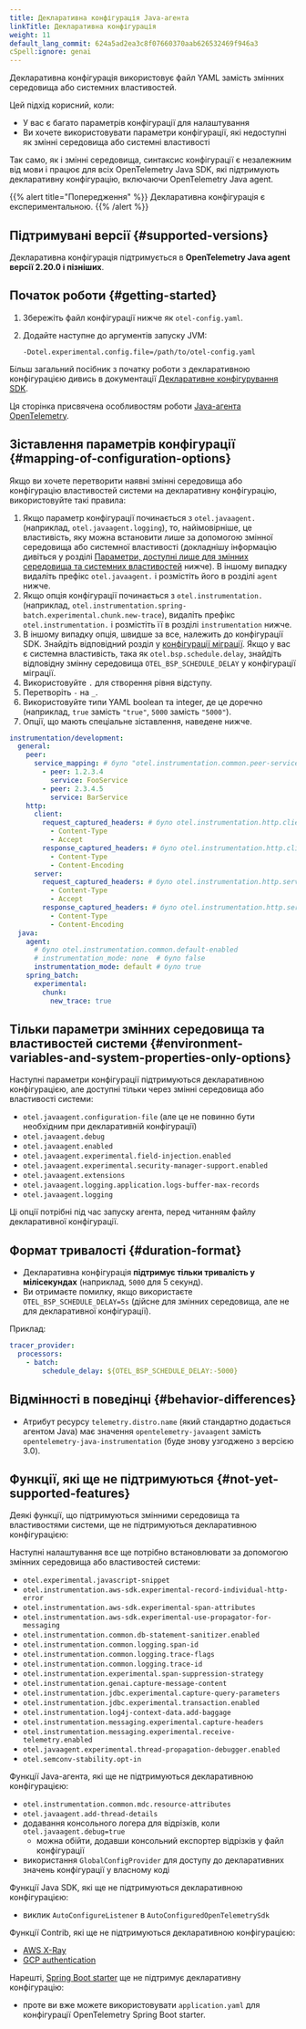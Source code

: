 ```yaml
---
title: Декларативна конфігурація Java-агента
linkTitle: Декларативна конфігурація
weight: 11
default_lang_commit: 624a5ad2ea3c8f07660370aab626532469f946a3
cSpell:ignore: genai
---
```


Декларативна конфігурація використовує файл YAML замість змінних середовища або системних властивостей.

Цей підхід корисний, коли:

- У вас є багато параметрів конфігурації для налаштування
- Ви хочете використовувати параметри конфігурації, які недоступні як змінні середовища або системні властивості

Так само, як і змінні середовища, синтаксис конфігурації є незалежним від мови і працює для всіх OpenTelemetry Java SDK, які підтримують декларативну конфігурацію, включаючи OpenTelemetry Java agent.

{{% alert title="Попередження" %}} Декларативна конфігурація є експериментальною.
{{% /alert %}}

## Підтримувані версії {#supported-versions}

Декларативна конфігурація підтримується в **OpenTelemetry Java agent версії 2.20.0 і пізніших**.

## Початок роботи {#getting-started}

1. Збережіть файл конфігурації нижче як `otel-config.yaml`.
2. Додайте наступне до аргументів запуску JVM:

   ```shell
   -Dotel.experimental.config.file=/path/to/otel-config.yaml
   ```

Більш загальний посібник з початку роботи з декларативною конфігурацією дивись в документації [Декларативне конфігурування SDK][SDK Declarative configuration].

Ця сторінка присвячена особливостям роботи
[Java-агента OpenTelemetry](https://github.com/open-telemetry/opentelemetry-java-instrumentation).

## Зіставлення параметрів конфігурації {#mapping-of-configuration-options}

Якщо ви хочете перетворити наявні змінні середовища або конфігурацію властивостей системи на декларативну конфігурацію, використовуйте такі правила:

1. Якщо параметр конфігурації починається з `otel.javaagent.` (наприклад, `otel.javaagent.logging`), то, найімовірніше, це властивість, яку можна встановити лише за допомогою змінної середовища або системної властивості (докладнішу інформацію дивіться у розділі [Параметри, доступні лише для змінних середовища та системних властивостей](#environment-variables-and-system-properties-only-options) нижче). В іншому випадку видаліть префікс `otel.javaagent.` і розмістіть його в розділі `agent` нижче.
2. Якщо опція конфігурації починається з `otel.instrumentation.` (наприклад, `otel.instrumentation.spring-batch.experimental.chunk.new-trace`), видаліть префікс `otel.instrumentation.` і розмістіть її в розділі `instrumentation` нижче.
3. В іншому випадку опція, швидше за все, належить до конфігурації SDK. Знайдіть відповідний розділ у [конфігурації міграції](https://github.com/open-telemetry/opentelemetry-configuration/blob/main/examples/sdk-migration-config.yaml). Якщо у вас є системна властивість, така як `otel.bsp.schedule.delay`, знайдіть відповідну змінну середовища `OTEL_BSP_SCHEDULE_DELAY` у конфігурації міграції.
4. Використовуйте `.` для створення рівня відступу.
5. Перетворіть `-` на `_`.
6. Використовуйте типи YAML boolean та integer, де це доречно (наприклад, `true` замість `"true"`, `5000` замість `"5000"`).
7. Опції, що мають спеціальне зіставлення, наведене нижче.

```yaml
instrumentation/development:
  general:
    peer:
      service_mapping: # було "otel.instrumentation.common.peer-service-mapping"
        - peer: 1.2.3.4
          service: FooService
        - peer: 2.3.4.5
          service: BarService
    http:
      client:
        request_captured_headers: # було otel.instrumentation.http.client.capture-request-headers
          - Content-Type
          - Accept
        response_captured_headers: # було otel.instrumentation.http.client.capture-response-headers
          - Content-Type
          - Content-Encoding
      server:
        request_captured_headers: # було otel.instrumentation.http.server.capture-request-headers
          - Content-Type
          - Accept
        response_captured_headers: # було otel.instrumentation.http.server.capture-response-headers
          - Content-Type
          - Content-Encoding
  java:
    agent:
      # було otel.instrumentation.common.default-enabled
      # instrumentation_mode: none  # було false
      instrumentation_mode: default # було true
    spring_batch:
      experimental:
        chunk:
          new_trace: true
```

## Тільки параметри змінних середовища та властивостей системи {#environment-variables-and-system-properties-only-options}

Наступні параметри конфігурації підтримуються декларативною конфігурацією, але доступні тільки через змінні середовища або властивості системи:

- `otel.javaagent.configuration-file` (але це не повинно бути необхідним при декларативній конфігурації)
- `otel.javaagent.debug`
- `otel.javaagent.enabled`
- `otel.javaagent.experimental.field-injection.enabled`
- `otel.javaagent.experimental.security-manager-support.enabled`
- `otel.javaagent.extensions`
- `otel.javaagent.logging.application.logs-buffer-max-records`
- `otel.javaagent.logging`

Ці опції потрібні під час запуску агента, перед читанням файлу декларативної конфігурації.

## Формат тривалості {#duration-format}

- Декларативна конфігурація **підтримує тільки тривалість у мілісекундах** (наприклад, `5000` для 5 секунд).
- Ви отримаєте помилку, якщо використаєте `OTEL_BSP_SCHEDULE_DELAY=5s` (дійсне для змінних середовища, але не для декларативної конфігурації).

Приклад:

```yaml
tracer_provider:
  processors:
    - batch:
        schedule_delay: ${OTEL_BSP_SCHEDULE_DELAY:-5000}
```

## Відмінності в поведінці {#behavior-differences}

- Атрибут ресурсу `telemetry.distro.name` (який стандартно додається агентом Java) має значення `opentelemetry-javaagent` замість `opentelemetry-java-instrumentation` (буде знову узгоджено з версією 3.0).

## Функції, які ще не підтримуються {#not-yet-supported-features}

Деякі функції, що підтримуються змінними середовища та властивостями системи, ще не підтримуються декларативною конфігурацією:

Наступні налаштування все ще потрібно встановлювати за допомогою змінних середовища або властивостей системи:

- `otel.experimental.javascript-snippet`
- `otel.instrumentation.aws-sdk.experimental-record-individual-http-error`
- `otel.instrumentation.aws-sdk.experimental-span-attributes`
- `otel.instrumentation.aws-sdk.experimental-use-propagator-for-messaging`
- `otel.instrumentation.common.db-statement-sanitizer.enabled`
- `otel.instrumentation.common.logging.span-id`
- `otel.instrumentation.common.logging.trace-flags`
- `otel.instrumentation.common.logging.trace-id`
- `otel.instrumentation.experimental.span-suppression-strategy`
- `otel.instrumentation.genai.capture-message-content`
- `otel.instrumentation.jdbc.experimental.capture-query-parameters`
- `otel.instrumentation.jdbc.experimental.transaction.enabled`
- `otel.instrumentation.log4j-context-data.add-baggage`
- `otel.instrumentation.messaging.experimental.capture-headers`
- `otel.instrumentation.messaging.experimental.receive-telemetry.enabled`
- `otel.javaagent.experimental.thread-propagation-debugger.enabled`
- `otel.semconv-stability.opt-in`

Функції Java-агента, які ще не підтримуються декларативною конфігурацією:

- `otel.instrumentation.common.mdc.resource-attributes`
- `otel.javaagent.add-thread-details`
- додавання консольного логера для відрізків, коли `otel.javaagent.debug=true`
  - можна обійти, додавши консольний експортер відрізків у файл конфігурації
- використання `GlobalConfigProvider` для доступу до декларативних значень конфігурації у власному коді

Функції Java SDK, які ще не підтримуються декларативною конфігурацією:

- виклик `AutoConfigureListener` в `AutoConfiguredOpenTelemetrySdk`

Функції Contrib, які ще не підтримуються декларативною конфігурацією:

- [AWS X-Ray](https://github.com/open-telemetry/opentelemetry-java-contrib/tree/main/aws-xray)
- [GCP authentication](https://github.com/open-telemetry/opentelemetry-java-contrib/tree/main/gcp-auth-extension)

Нарешті, [Spring Boot starter](/docs/zero-code/java/spring-boot-starter) ще не підтримує декларативну конфігурацію:

- проте ви вже можете використовувати `application.yaml` для конфігурації OpenTelemetry Spring Boot starter.

[SDK Declarative configuration]: /docs/languages/sdk-configuration/declarative-configuration
